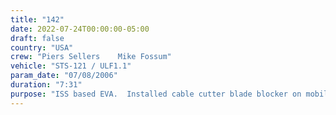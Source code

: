 ```yaml
---
title: "142"
date: 2022-07-24T00:00:00-05:00
draft: false
country: "USA"
crew: "Piers Sellers    Mike Fossum"
vehicle: "STS-121 / ULF1.1"
param_date: "07/08/2006"
duration: "7:31"
purpose: "ISS based EVA.  Installed cable cutter blade blocker on mobile transporter zenith interface umbilical assembly (IUA).  Demonstrated use of RMS and boom as EV crew work platform for Shuttle thermal protection repairs"
---
```

